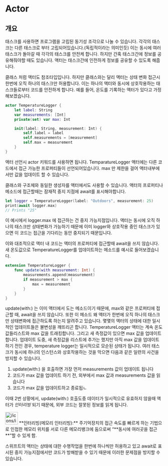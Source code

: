 # Actor

## 개요

태스크를 사용하면 프로그램을 고립된 동기성 조각으로 나눌 수 있습니다. 각각의 태스크는 다른 태스크로 부터 고립되어있습니다.(독립적이라는 의미인듯) 이는 동시에 여러 태스크가 돌아갈 때 각각의 태스크를 안전케 합니다. 하지만 간혹 태스크간에 정보를 공유해줘야할 때도 있습니다. 액터는 태스크간에 인전하게 정보를 공유할 수 있도록 해줍니다.

클래스 처럼 액터도 참조타입입니다. 하지만 클래스와는 달리 액터는 상태 변화 접근시 한번에 오직 하나의 태스크만 허용합니다. 이는 하나의 액터와 동시에 상호작용하는 태스크들로부터 코드를 안전하게 합니다. 예를 들어, 온도를 기록하는 액터가 있다고 가정해보겠습니다.

```swift
actor TemperatureLogger {
    let label: String
    var measurements: [Int]
    private(set) var max: Int

    init(label: String, measurement: Int) {
        self.label = label
        self.measurements = [measurement]
        self.max = measurement
    }
}
```

액터 선언시 actor 키워드를 사용하면 됩니다. TemparatureLogger 액터에는 다른 코드에서 접근 가능한 프로퍼티들이 선언되어있습니다. max 만 제한을 걸어 액터내부에서만 값을 업데이트 할 수 있습니다.

클래스와 구조체와 동일한 생성자를 액터에서도 사용할 수 있습니다. 액터의 프로퍼티나 메소드에 접근할때는 잠재적 중지 지점에 await를 표시해야합니다.

```swift
let logger = TemperatureLogger(label: "Outdoors", measurement: 25)
print(await logger.max)
// Prints "25"
```

이 예시에서 logger.max 에 접근하는 건 중지 가능지점입니다. 액터는 동시에 오직 하나의 태스크만 상태변화가 가능하기 때문에 이미 logger와 상호작용 중인 태스크가 있으면 이 코드는 접근을 기다리는 동안 중지되기 때문입니다.

이와 대조적으로 액터 내 코드는 액터의 프로퍼티에 접근할때 await을 쓰지 않습니다. 새 온도값으로 TemperatureLogger를 업데이트하는 메소드를 예시로 들어보겠습니다.

```swift
extension TemperatureLogger {
    func update(with measurement: Int) {
        measurements.append(measurement)
        if measurement > max {
            max = measurement
        }
    }
}
```

update(with:) 는 이미 액터에서 도는 메소드이기 때문에, max와 같은 프로퍼티에 접근할 때, await을 쓰지 않습니다. 또한 이 메소드 왜 액터가 한번에 오직 하나의 태스크만 상태변화에 접근하도록 하는지 알려주고 있습니다. 몇몇의 액터의 상태에 대한 일시적인 업데이트들은 불변성을 깨뜨리곤 합니다. TemperatureLogger 액터는 계속 온도값들리스트와 max 값을 트래킹합니다. 그리고 새 측정값이 있으면 max 값을 업데이트 합니다. 업데이트 도중, 새 측정값을 리스트에 추가는 했지만 아직 max 값을 업데이트 하기 전인 경우, temperature logger는 일시적으로 모순된 상태가 됩니다. 여러 태스크가 동시에 하나의 인스턴스와 상호작용하는 것을 막으면 다음과 같은 일련의 사건을 방지할 수 있습니다.

1. update(with:) 을 호출하면 가장 먼저 measurements 값이 업데이트 됩니다
2. 코드가 max 값을 업데이트 하기 전, 외부에서 max 값과 measurements 값을 읽습니다
3. 코드가 max 값을 업데이트하고 종료됩ㄴ

이때 2번 상황에서, update(with:) 호출도중 데이터가 일시적으로 유효하지 않을때 액터가 *인터리빙* 되기 때문에, 외부 코드는 잘못된 정보를 읽게 됩니다. 

<aside>
<img src="/icons/info-alternate_blue.svg" alt="/icons/info-alternate_blue.svg" width="40px" /> **인터리빙(메모리 인터리빙):** 주기억장치의 접근 속도를 빠르게 하는 기법으로 인접한 메모리 위치를 서로 다른 메모리뱅크에 둠으로써 “**동시에 여러곳을 접근**“할 수 있게 함.

</aside>

스위프트의 액터는 상태에 대한 수행작업을 한번에 하나씩만 허용하고 있고 await로 표시된 중지 가능지점에서만 코드가 방해받을 수 있기 때문에 이러한 문제점을 방지할 수 있습니다.
